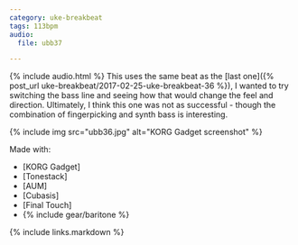 ```yaml
---
category: uke-breakbeat
tags: 113bpm
audio:
  file: ubb37

---
```

{% include audio.html %}
This uses the same beat as the [last one]({% post_url uke-breakbeat/2017-02-25-uke-breakbeat-36 %}), I wanted to try switching the bass line and seeing how that would change the feel and direction. Ultimately, I think this one was not as successful - though the combination of fingerpicking and synth bass is interesting.

{% include img src="ubb36.jpg" alt="KORG Gadget screenshot" %}

Made with:

* [KORG Gadget]
* [Tonestack]
* [AUM]
* [Cubasis]
* [Final Touch]
* {% include gear/baritone %}

{% include links.markdown %}